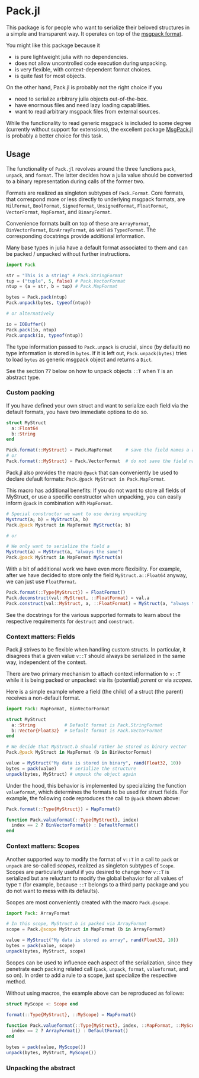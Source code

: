 
# Pack.jl

This package is for people who want to serialize their beloved structures in
a simple and transparent way. It operates on top of the
[msgpack format](https://msgpack.org/index.html).

You might like this package because it

 - is pure lightweight julia with no dependencies.
 - does not allow uncontrolled code execution during unpacking.
 - is very flexible, with context-dependent format choices.
 - is quite fast for most objects.

On the other hand, Pack.jl is probably not the right choice if you
 
 - need to serialize arbitrary julia objects out-of-the-box.
 - have enormous files and need lazy loading capabilities.
 - want to read arbitrary msgpack files from external sources.

While the functionality to read generic msgpack is included to some degree
(currently without support for extensions), the excellent package
[MsgPack.jl]() is probably a better choice for this task.

## Usage

The functionality of `Pack.jl` revolves around the three functions `pack`,
`unpack`, and `format`. The latter decides how a julia value should be converted
to a binary representation during calls of the former two.

Formats are realized as singleton subtypes of `Pack.Format`. Core formats, that
correspond more or less directly to underlying msgpack formats, are `NilFormat`,
`BoolFormat`, `SignedFormat`, `UnsignedFormat`, `FloatFormat`, `VectorFormat`,
`MapFormat`, and `BinaryFormat`.

Convenience formats built on top of these are `ArrayFormat`, `BinVectorFormat`,
`BinArrayFormat`, as well as `TypedFormat`. The corresponding docstrings provide
additional information.

Many base types in julia have a default format associated to them and can be
packed / unpacked without further instructions.
```julia
import Pack

str = "This is a string" # Pack.StringFormat
tup = ("tuple", 5, false) # Pack.VectorFormat
ntup = (a = str, b = tup) # Pack.MapFormat

bytes = Pack.pack(ntup)
Pack.unpack(bytes, typeof(ntup))

# or alternatively 

io = IOBuffer()
Pack.pack(io, ntup)
Pack.unpack(io, typeof(ntup))
```
The type information passed to `Pack.unpack` is crucial, since (by default) no
type information is stored in `bytes`. If it is left out, `Pack.unpack(bytes)`
tries to load `bytes` as generic msgpack object and returns a `Dict`.

See the section ?? below on how to unpack objects `::T` when `T` is an abstract type.

### Custom packing

If you have defined your own struct and want to serialize each field via the
default formats, you have two immediate options to do so.
```julia
struct MyStruct
  a::Float64
  b::String
end

Pack.format(::MyStruct) = Pack.MapFormat     # save the field names a and b
# or
Pack.format(::MyStruct) = Pack.VectorFormat  # do not save the field names
```
Pack.jl also provides the macro `@pack` that can conveniently be used to
declare default formats: `Pack.@pack MyStruct in Pack.MapFormat`.

This macro has additional benefits: If you do not want to store all fields of
MyStruct, or use a specific constructor when unpacking, you can easily inform
`@pack` in combination with `MapFormat`.
```julia
# Special constructor we want to use during unpacking
Mystruct(a; b) = MyStruct(a, b)
Pack.@pack Mystruct in MapFormat MyStruct(a; b)

# or

# We only want to serialize the field a
Mystruct(a) = MyStruct(a, "always the same")
Pack.@pack MyStruct in MapFormat MyStruct(a)
```
With a bit of additional work we have even more flexibility. For example, after
we have decided to store only the field `MyStruct.a::Float64` anyway, we can
just use `FloatFormat`.
```julia
Pack.format(::Type{MyStruct}) = FloatFormat()
Pack.deconstruct(val::MyStruct, ::FloatFormat) = val.a
Pack.construct(val::MyStruct, a, ::FloatFormat) = MyStruct(a, "always the same")
```
See the docstrings for the various supported formats to learn about the
respective requirements for `destruct` and `construct`.

### Context matters: Fields

Pack.jl strives to be flexible when handling custom structs. In particular, it
disagrees that a given value `v::T` should always be serialized in the same way,
independent of the context.

There are two primary mechanism to attach context information to `v::T` while it
is being packed or unpacked: via its (potential) *parent* or via *scopes*.

Here is a simple example where a field (the child) of a struct (the parent)
receives a non-default format.

```julia
import Pack: MapFormat, BinVectorFormat

struct MyStruct
  a::String           # Default format is Pack.StringFormat
  b::Vector{Float32}  # Default format is Pack.VectorFormat
end

# We decide that MyStruct.b should rather be stored as binary vector
Pack.@pack MyStruct in MapFormat (b in BinVectorFormat)

value = MyStruct("My data is stored in binary", rand(Float32, 10))
bytes = pack(value)     # serialize the structure
unpack(bytes, MyStruct) # unpack the object again
```
Under the hood, this behavior is implemented by specializing the function
`valueformat`, which determines the formats to be used for struct fields.
For example, the following code reproduces the call to `@pack` shown above:
```julia
Pack.format(::Type{MyStruct}) = MapFormat()

function Pack.valueformat(::Type{MyStruct}, index)
  index == 2 ? BinVectorFormat() : DefaultFormat()
end
```

### Context matters: Scopes

Another supported way to modify the format of `v::T` in a call to `pack` or
`unpack` are so-called *scopes*, realized as singleton subtypes of `Scope`.
Scopes are particularly useful if you desired to change how `v::T` is serialized
but are reluctant to modify the global behavior for all values of type `T` (for
example, because `::T` belongs to a third party package and you do not want to
mess with its defaults).

Scopes are most conveniently created with the macro `Pack.@scope`.
```julia
import Pack: ArrayFormat

# In this scope, MyStruct.b is packed via ArrayFormat
scope = Pack.@scope MyStruct in MapFormat (b in ArrayFormat)

value = MyStruct("My data is stored as array", rand(Float32, 10))
bytes = pack(value, scope)
unpack(bytes, MyStruct, scope)
```
Scopes can be used to influence each aspect of the serialization, since they
penetrate each packing related call (`pack`, `unpack`, `format`, `valueformat`,
and so on). In order to add a rule to a scope, just specialize the respective
method.

Without using macros, the example above can be reproduced as follows:
```julia
struct MyScope <: Scope end

format(::Type{MyStruct}, ::MyScope) = MapFormat()

function Pack.valueformat(::Type{MyStruct}, index, ::MapFormat, ::MyScope)
  index == 2 ? ArrayFormat() : DefaultFormat()
end

bytes = pack(value, MyScope())
unpack(bytes, MyStruct, MyScope())
```

### Unpacking the abstract


